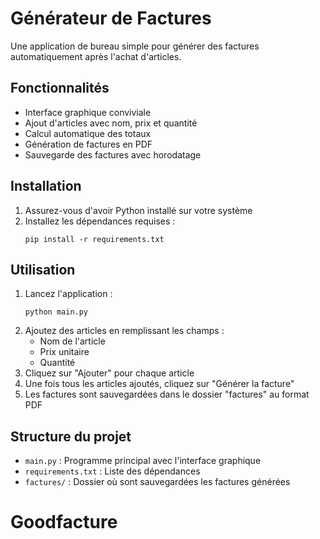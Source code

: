 # Générateur de Factures

Une application de bureau simple pour générer des factures automatiquement après l'achat d'articles.

## Fonctionnalités

- Interface graphique conviviale
- Ajout d'articles avec nom, prix et quantité
- Calcul automatique des totaux
- Génération de factures en PDF
- Sauvegarde des factures avec horodatage

## Installation

1. Assurez-vous d'avoir Python installé sur votre système
2. Installez les dépendances requises :
   ```
   pip install -r requirements.txt
   ```

## Utilisation

1. Lancez l'application :
   ```
   python main.py
   ```
2. Ajoutez des articles en remplissant les champs :
   - Nom de l'article
   - Prix unitaire
   - Quantité
3. Cliquez sur "Ajouter" pour chaque article
4. Une fois tous les articles ajoutés, cliquez sur "Générer la facture"
5. Les factures sont sauvegardées dans le dossier "factures" au format PDF

## Structure du projet

- `main.py` : Programme principal avec l'interface graphique
- `requirements.txt` : Liste des dépendances
- `factures/` : Dossier où sont sauvegardées les factures générées
# Goodfacture
